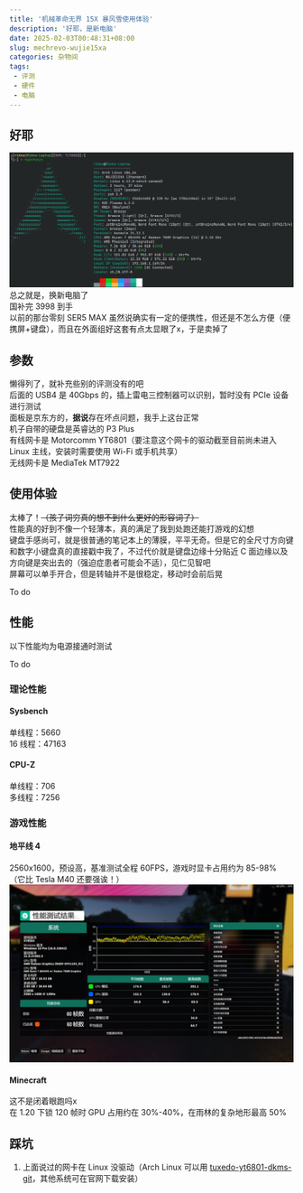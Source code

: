 ```yaml
---
title: '机械革命无界 15X 暴风雪使用体验'
description: '好耶，是新电脑'
date: 2025-02-03T00:48:31+08:00
slug: mechrevo-wujie15xa
categories: 杂物间
tags: 
 - 评测
 - 硬件
 - 电脑
---
```


## 好耶
![](fastfetch.webp)
总之就是，换新电脑了  
国补完 3998 到手  
以前的那台零刻 SER5 MAX 虽然说确实有一定的便携性，但还是不怎么方便（便携屏+键盘），而且在外面组好这套有点太显眼了x，于是卖掉了  

## 参数
懒得列了，就补充些别的评测没有的吧  
后面的 USB4 是 40Gbps 的，插上雷电三控制器可以识别，暂时没有 PCIe 设备进行测试  
面板是京东方的，**据说**存在坏点问题，我手上这台正常  
机子自带的硬盘是英睿达的 P3 Plus  
有线网卡是 Motorcomm YT6801（要注意这个网卡的驱动截至目前尚未进入 Linux 主线，安装时需要使用 Wi-Fi 或手机共享）  
无线网卡是 MediaTek MT7922

## 使用体验
太棒了！~~（孩子词穷真的想不到什么更好的形容词了）~~  
性能真的好到不像一个轻薄本，真的满足了我到处跑还能打游戏的幻想  
键盘手感尚可，就是很普通的笔记本上的薄膜，平平无奇。但是它的全尺寸方向键和数字小键盘真的直接戳中我了，不过代价就是键盘边缘十分贴近 C 面边缘以及方向键是突出去的（强迫症患者可能会不适），见仁见智吧  
屏幕可以单手开合，但是转轴并不是很稳定，移动时会前后晃  

To do

## 性能
以下性能均为电源接通时测试  

To do

### 理论性能

#### Sysbench
单线程：5660  
16 线程：47163

#### CPU-Z
单线程：706  
多线程：7256

### 游戏性能

#### 地平线 4
2560x1600，预设高，基准测试全程 60FPS，游戏时显卡占用约为 85-98%  
（它比 Tesla M40 还要强诶！）
![](horizon4.webp)

#### Minecraft
这不是闭着眼跑吗x  
在 1.20 下锁 120 帧时 GPU 占用约在 30%-40%，在雨林的复杂地形最高 50%

## 踩坑

1. 上面说过的网卡在 Linux 没驱动（Arch Linux 可以用 [tuxedo-yt6801-dkms-git](https://aur.archlinux.org/packages/tuxedo-yt6801-dkms-git)，其他系统可在官网下载安装）